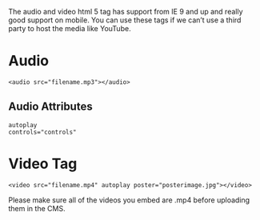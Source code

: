 The audio and video html 5 tag has support from IE 9 and up and really good support on mobile. You can use these tags if we can’t use a third party to host the media like YouTube. 

# Audio 

    <audio src="filename.mp3"></audio>

## Audio Attributes 

    autoplay
    controls="controls"

# Video Tag 

    <video src="filename.mp4" autoplay poster="posterimage.jpg"></video>

Please make sure all of the videos you embed are .mp4 before uploading them in the CMS. 

